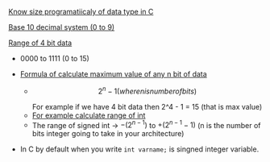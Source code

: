 [Know size programatiicaly of data type in C](https://youtu.be/_9bAlgRzlkc?si=DCGot5EXLF3vbMvW)

[Base 10 decimal system (0 to 9)](https://youtu.be/_9bAlgRzlkc?si=HfiAVNmx3vY9YB04&t=107)

[Range of 4 bit data](https://youtu.be/_9bAlgRzlkc?si=ZuolAfoaIQz8piQV&t=267)
  - 0000 to 1111 (0 to 15) 
- [Formula of calculate maximum value of any n bit of data](https://youtu.be/_9bAlgRzlkc?si=ZSolr5N73tVsxObe&t=327)
    - ```math
        2^n - 1 (where n is number of bits)
        ``` 
        For example if we have 4 bit data then 2^4 - 1 = 15 (that is max value)
    - [For example calculate range of int](https://youtu.be/_9bAlgRzlkc?si=fY8SpnICtr8jcpQ1&t=357)
    - The range of signed int -> $-(2^{n-1})$  to $+(2^{n-1} - 1)$
     (n is the number of bits integer going to take in your architecture)

- In C by default when you write `int varname;` is singned integer variable.  